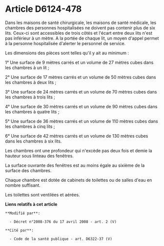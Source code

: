 # Article D6124-478

Dans les maisons de santé chirurgicale, les maisons de santé médicale, les chambres des personnes hospitalisées ne doivent
pas contenir plus de six lits. Ceux-ci sont accessibles de trois côtés et l'écart entre deux lits n'est pas inférieur à un
mètre. A la portée de chaque lit, un moyen d'appel permet à la personne hospitalisée d'alerter le personnel de service.

Les dimensions des pièces sont telles qu'il y ait au minimum :

1° Une surface de 9 mètres carrés et un volume de 27 mètres cubes dans les chambres à un lit ;

2° Une surface de 17 mètres carrés et un volume de 50 mètres cubes dans les chambres à deux lits ;

3° Une surface de 24 mètres carrés et un volume de 70 mètres cubes dans les chambres à trois lits ;

4° Une surface de 30 mètres carrés et un volume de 90 mètres cubes dans les chambres à quatre lits ;

5° Une surface de 36 mètres carrés et un volume de 110 mètres cubes dans les chambres à cinq lits ;

6° Une surface de 42 mètres carrés et un volume de 130 mètres cubes dans les chambres à six lits.

Les chambres ont une profondeur qui n'excède pas deux fois et demie la hauteur sous linteau des fenêtres.

La surface ouvrante des fenêtres est au moins égale au sixième de la surface des chambres.

Chaque chambre est dotée de cabinets de toilettes ou de salles d'eau en nombre suffisant.

Les toilettes sont ventilées et aérées.

**Liens relatifs à cet article**

	**Modifié par**:

	  - Décret n°2008-376 du 17 avril 2008 - art. 2 (V)

	**Cité par**:

	  - Code de la santé publique - art. D6322-37 (V)
